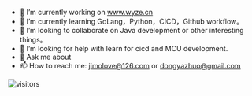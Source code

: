 - 🔭 I’m currently working on www.wyze.cn
- 🌱 I’m currently learning GoLang，Python，CICD，Github workflow。
- 👯 I’m looking to collaborate on Java development or other interesting things。
- 🤔 I’m looking for help with learn for cicd and MCU development.
- 💬 Ask me about 
- 📫 How to reach me:  jimolove@126.com or dongyazhuo@gmail.com

![visitors](https://visitor-badge.glitch.me/badge?page_id=yazhuodong-wyze.yazhuodong-wyze&left_color=green&right_color=red)
